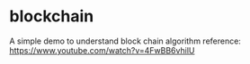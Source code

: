 # blockchain

A simple demo to understand block chain algorithm
reference: https://www.youtube.com/watch?v=4FwBB6vhilU
